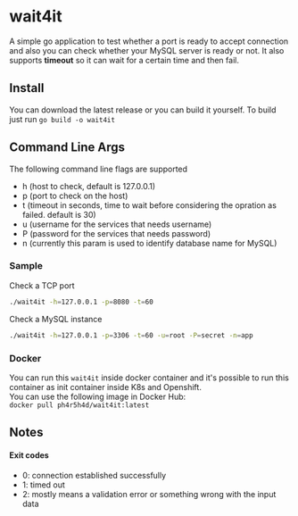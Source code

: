 # wait4it
A simple go application to test whether a port is ready to accept connection and also you can check whether your 
MySQL server is ready or not.
It also supports **timeout** so it can wait for a certain time and then fail.

## Install
You can download the latest release or you can build it yourself.
To build just run `go build -o wait4it`

## Command Line Args
The following command line flags are supported

* h (host to check, default is 127.0.0.1)
* p (port to check on the host) 
* t (timeout in seconds, time to wait before considering the opration as failed. default is 30)
* u (username for the services that needs username)
* P (password for the services that needs password)
* n (currently this param is used to identify database name for MySQL)  

### Sample
Check a TCP port  
```bash
./wait4it -h=127.0.0.1 -p=8080 -t=60
``` 

Check a MySQL instance
```bash
./wait4it -h=127.0.0.1 -p=3306 -t=60 -u=root -P=secret -n=app 
```

### Docker
You can run this `wait4it` inside docker container and it's possible to run this container as init container inside
K8s and Openshift.  
You can use the following image in Docker Hub:  
`docker pull ph4r5h4d/wait4it:latest`

## Notes
#### Exit codes
* 0: connection established successfully
* 1: timed out
* 2: mostly means a validation error or something wrong with the input data